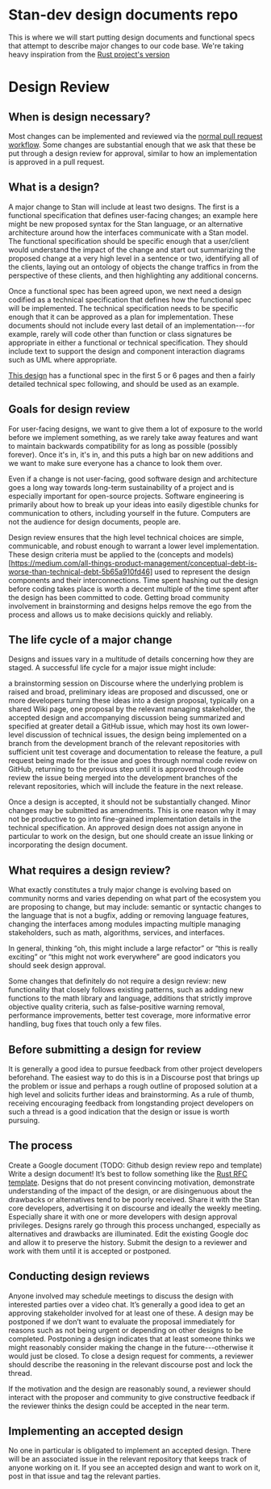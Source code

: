 # Stan-dev design documents repo
This is where we will start putting design documents and functional specs that attempt to describe major changes to our code base. We're taking heavy inspiration from the [Rust project's version](https://github.com/rust-lang/rfcs)

# Design Review

## When is design necessary?

Most changes can be implemented and reviewed via the [normal pull request workflow](https://github.com/stan-dev/math/wiki/Developer-Doc#pull-requests). Some changes are substantial enough that we ask that these be put through a design review for approval, similar to how an implementation is approved in a pull request.

## What is a design?

A major change to Stan will include at least two designs. The first is a functional specification that defines user-facing changes; an example here might be new proposed syntax for the Stan language, or an alternative architecture around how the interfaces communicate with a Stan model. The functional specification should be specific enough that a user/client would understand the impact of the change and start out summarizing the proposed change at a very high level in a sentence or two, identifying all of the clients, laying out an ontology of objects the change traffics in from the perspective of these clients, and then highlighting any additional concerns. 

Once a functional spec has been agreed upon, we next need a design codified as a technical specification that defines how the functional spec will be implemented. The technical specification needs to be specific enough that it can be approved as a plan for implementation. These documents should not include every last detail of an implementation---for example, rarely will code other than function or class signatures be appropriate in either a functional or technical specification. They should include text to support the design and component interaction diagrams such as UML where appropriate.

[This design](https://github.com/stan-dev/design-docs/blob/master/designs/0001-logger-io.md) has a functional spec in the first 5 or 6 pages and then a fairly detailed technical spec following, and should be used as an example.

## Goals for design review

For user-facing designs, we want to give them a lot of exposure to the world before we implement something, as we rarely take away features and want to maintain backwards compatibility for as long as possible (possibly forever). Once it's in, it's in, and this puts a high bar on new additions and we want to make sure everyone has a chance to look them over.

Even if a change is not user-facing, good software design and architecture goes a long way towards long-term sustainability of a project and is especially important for open-source projects. Software engineering is primarily about how to break up your ideas into easily digestible chunks for communication to others, including yourself in the future.  Computers are not the audience for design documents, people are.

Design review ensures that the high level technical choices are simple, communicable, and robust enough to warrant a lower level implementation.  These design criteria must be applied to the (concepts and models)[https://medium.com/all-things-product-management/conceptual-debt-is-worse-than-technical-debt-5b65a910fd46] used to represent the design components and their interconnections.  Time spent hashing out the design before coding takes place is worth a decent multiple of the time spent after the design has been committed to code. Getting broad community involvement in brainstorming and designs helps remove the ego from the process and allows us to make decisions quickly and reliably.

## The life cycle of a major change

Designs and issues vary in a multitude of details concerning how they are staged.  A successful life cycle for a major issue might include:

a brainstorming session on Discourse where the underlying problem is raised and broad, preliminary ideas are proposed and discussed,
one or more developers turning these ideas into a design proposal, typically on a shared Wiki page,
one proposal by the relevant managing stakeholder,
the accepted design and accompanying discussion being summarized and specified at greater detail a GitHub issue, which may host its own lower-level discussion of technical issues,
the design being implemented on a branch from the development branch of the relevant repositories with sufficient unit test coverage and documentation to release the feature,
a pull request being made for the issue and goes through normal code review on GitHub, returning to the previous step until it is approved through code review
the issue being merged into the development branches of the relevant repositories, which will include the feature in the next release.

Once a design is accepted, it should not be substantially changed. Minor changes may be submitted as amendments.  This is one reason why it may not be productive to go into fine-grained implementation details in the technical specification.  An approved design does not assign anyone in particular to work on the design, but one should create an issue linking or incorporating the design document.

## What requires a design review?

What exactly constitutes a truly major change is evolving based on community norms and varies depending on what part of the ecosystem you are proposing to change, but may include:
semantic or syntactic changes to the language that is not a bugfix,
adding or removing language features,
changing the interfaces among modules impacting multiple managing stakeholders, such as math, algorithms, services, and interfaces.

In general, thinking “oh, this might include a large refactor” or “this is really exciting” or “this might not work everywhere” are good indicators you should seek design approval.

Some changes that definitely do not require a design review:
new functionality that closely follows existing patterns, such as adding new functions to the math library and language,
additions that strictly improve objective quality criteria, such as false-positive warning removal, performance improvements, better test coverage, more informative error handling,
bug fixes that touch only a few files.

## Before submitting a design for review

It is generally a good idea to pursue feedback from other project developers beforehand.  The easiest way to do this is in a Discourse post that brings up the problem or issue and perhaps a rough outline of proposed solution at a high level and solicits further ideas and brainstorming. As a rule of thumb, receiving encouraging feedback from longstanding project developers on such a thread is a good indication that the design or issue is worth pursuing.

## The process

Create a Google document (TODO: Github design review repo and template)
Write a design document! It’s best to follow something like the [Rust RFC template](https://github.com/rust-lang/rfcs/blob/master/0000-template.md). Designs that do not present convincing motivation, demonstrate understanding of the impact of the design, or are disingenuous about the drawbacks or alternatives tend to be poorly received.
Share it with the Stan core developers, advertising it on discourse and ideally the weekly meeting. Especially share it with one or more developers with design approval privileges.
Designs rarely go through this process unchanged, especially as alternatives and drawbacks are illuminated. Edit the existing Google doc and allow it to preserve the history.
Submit the design to a reviewer and work with them until it is accepted or postponed.

## Conducting design reviews

Anyone involved may schedule meetings to discuss the design with interested parties over a video chat. It’s generally a good idea to get an approving stakeholder involved for at least one of these. A design may be postponed if we don’t want to evaluate the proposal immediately for reasons such as not being urgent or depending on other designs to be completed.  Postponing a design indicates that at least someone thinks we might reasonably consider making the change in the future---otherwise it would just be closed. To close a design request for comments, a reviewer should describe the reasoning in the relevant discourse post and lock the thread.

If the motivation and the design are reasonably sound, a reviewer should interact with the proposer and community to give constructive feedback if the reviewer thinks the design could be accepted in the near term.

## Implementing an accepted design

No one in particular is obligated to implement an accepted design.  There will be an associated issue in the relevant repository that keeps track of anyone working on it. If you see an accepted design and want to work on it, post in that issue and tag the relevant parties.
